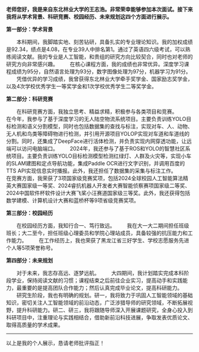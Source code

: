 **老师您好，我是来自东北林业大学的王志浩。非常荣幸能够参加本次面试。接下来我将从学术背景、科研竞赛、校园经历、未来规划这四个方面进行展示。**

**第一部分：学术背景**

&emsp;&emsp;本科期间，我脚踏实地、刻苦钻研，具备扎实的专业理论知识。我的加权成绩是92.34，绩点是4.08，在专业39人中排名第1。通过了英语四六级考试，可以熟练阅读文献。我的专业是人工智能，和贵组的研究方向比较契合，同时也对老师的研究方向非常感兴趣。
&emsp;&emsp;在核心课程方面，我的成绩也非常优异。深度学习课程成绩为95分，自然语言处理为93分，数字图像处理为97分，机器学习为91分。
&emsp;&emsp;凭借优异的学习成绩，我曾获得东北林业大学牵手奖学金、国家励志奖学金，以及4次学校优秀学生一等奖学金和1次学校优秀学生二等奖学金。

**第二部分：科研竞赛**

&emsp;&emsp;在科研竞赛方面，我独立思考、精益求精，积极参与各类项目和竞赛。
&emsp;&emsp;在今年，我参与了基于深度学习的无人陆空物流系统项目。主要负责训练YOLO目标检测和语义分割模型，同时也包括数据集的查找与标注，实现对车、人、动物、无人机和鸟类等障碍物进行检测，并引用开源项目YOLOP实现对车道和车道线的分割。同时，还集成了DeepFace进行活体检测，并负责实现内网穿透功能，让远端可以访问电脑端口。
&emsp;&emsp;2024年，我还参与了基于ROS和YOLO的智慧社区系统项目。主要负责训练YOLO目标检测模型检测红绿灯、人群及火灾等，实现小车的SLAM建图和定点导航功能，集成Paddle OCR进行文字识别，并调用百度的TTS API实现信息实时播报。此外，我还担任了数据集的采集与标注工作。
&emsp;&emsp;在竞赛方面，我荣获了3项国家级竞赛奖项，包括2024全球校园人工智能算法精英大赛国家级一等奖、2024睿抗机器人开发者大赛智能侦察赛项国家级二等奖、2024中国软件杯软件设计大赛飞桨小汪赛道国家级三等奖。此外，我还获得包括数学建模、计算机设计大赛和蓝桥杯等9项省级竞赛奖项。

**第三部分：校园经历**

&emsp;&emsp;在校园经历方面，我知行合一、笃行致远。
&emsp;&emsp;我在大一大二期间担任班级班长；大二至今，担任班级心理委员和学院心理站成员，具备较强的抗压能力和工作能力。
&emsp;&emsp;在工作经历上，我也荣获了黑龙江省三好学生、学校志愿服务先进个人等5项荣誉称号。

**第四部分：未来规划**

&emsp;&emsp;对于未来，我志存高远、逐梦远航。
&emsp;&emsp;大四期间，我计划踏实完成本科阶段学业，保持阅读文献的习惯；课程结束之后前往企业实习，提高动手和实践能力，最重要的是提高团队合作能力；然后认真完成毕业论文，提高科研能力。
&emsp;&emsp;研究生阶段，我也有明确的规划。研一，我将致力于巩固人工智能领域的基础知识，密切关注人工智能领域的前沿动态，广泛涉猎导师的研究领域，不断拓展视野，提升科研能力。研二、研三，我将跟随导师深入开展课题研究，全身心投入到科研项目中，注重理论与实践相结合，借助新前沿科技进展，争取发表优质论文、取得高质量的学术成果。

---

以上是我的个人展示，恳请老师批评指正！

